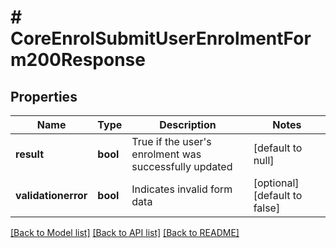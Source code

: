 # # CoreEnrolSubmitUserEnrolmentForm200Response

## Properties

Name | Type | Description | Notes
------------ | ------------- | ------------- | -------------
**result** | **bool** | True if the user&#39;s enrolment was successfully updated | [default to null]
**validationerror** | **bool** | Indicates invalid form data | [optional] [default to false]

[[Back to Model list]](../../README.md#models) [[Back to API list]](../../README.md#endpoints) [[Back to README]](../../README.md)
